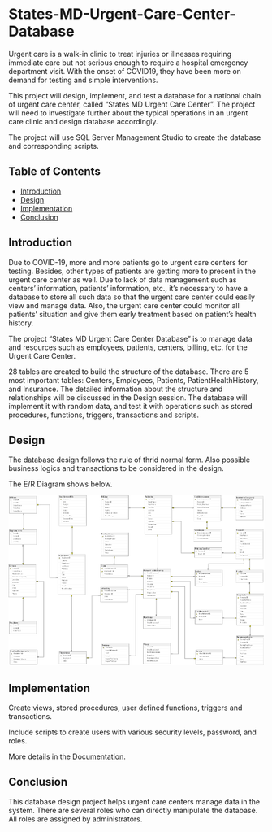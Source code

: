 # States-MD-Urgent-Care-Center-Database
Urgent care is a walk-in clinic to treat injuries or illnesses requiring immediate care but not serious enough to require a hospital emergency department visit. With the onset of COVID19, they have been more on demand for testing and simple interventions.

This project will design, implement, and test a database for a national chain of urgent care center, called “States MD Urgent Care Center”. The project will need to investigate further about the typical operations in an urgent care clinic and design database accordingly.

The project will use SQL Server Management Studio to create the database and corresponding scripts. 

## Table of Contents
* [Introduction](#introduction)
* [Design](#design)
* [Implementation](#implementation)
* [Conclusion](#conclusion)


## Introduction
Due to COVID-19, more and more patients go to urgent care centers for testing. Besides, other types of patients are getting more to present in the urgent care center as well. Due to lack of data management such as centers’ information, patients’ information, etc., it’s necessary to have a database to store all such data so that the urgent care center could easily view and manage data. Also, the urgent care center could monitor all patients’ situation and give them early treatment based on patient’s health history.

The project “States MD Urgent Care Center Database” is to manage data and resources  such as employees, patients, centers, billing, etc. for the Urgent Care Center.

28 tables are created to build the structure of the database. There are 5 most important tables: Centers, Employees, Patients, PatientHealthHistory, and Insurance. The detailed information about the structure and relationships will be discussed in the Design session. The database will implement it with random data, and test it with operations such as stored procedures, functions, triggers, transactions and scripts.

## Design
The database design follows the rule of thrid normal form. Also possible business logics and transactions to be considered in the design.

The E/R Diagram shows below.

![Database design](Diagram.png)

## Implementation
Create views, stored procedures, user defined functions, triggers and transactions. 

Include scripts to create users with various security levels, password, and roles. 

More details in the [Documentation](https://github.com/HackBL/States-MD-Urgent-Care-Center-Database/blob/main/Documentation.pdf).

## Conclusion
This database design project helps urgent care centers manage data in the system. There are several roles who can directly manipulate the database. All roles are assigned by administrators. 
